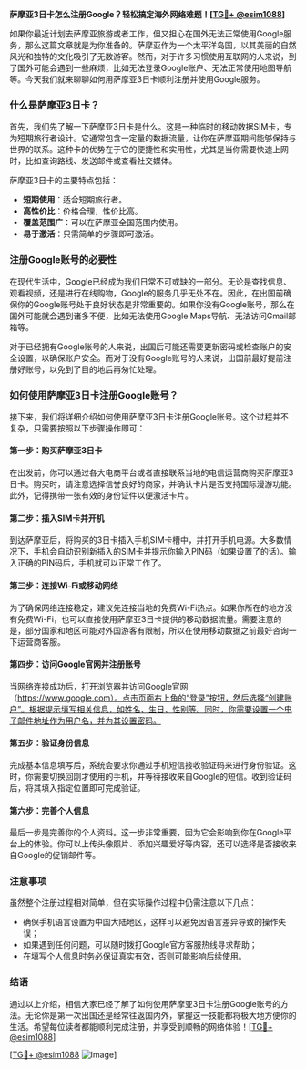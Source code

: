 **萨摩亚3日卡怎么注册Google？轻松搞定海外网络难题！[[TG💪+ @esim1088](https://t.me/s/esim1088)]**

如果你最近计划去萨摩亚旅游或者工作，但又担心在国外无法正常使用Google服务，那么这篇文章就是为你准备的。萨摩亚作为一个太平洋岛国，以其美丽的自然风光和独特的文化吸引了无数游客。然而，对于许多习惯使用互联网的人来说，到了国外可能会遇到一些麻烦，比如无法登录Google账户、无法正常使用地图导航等。今天我们就来聊聊如何用萨摩亚3日卡顺利注册并使用Google服务。

### 什么是萨摩亚3日卡？

首先，我们先了解一下萨摩亚3日卡是什么。这是一种临时的移动数据SIM卡，专为短期旅行者设计。它通常包含一定量的数据流量，让你在萨摩亚期间能够保持与世界的联系。这种卡的优势在于它的便捷性和实用性，尤其是当你需要快速上网时，比如查询路线、发送邮件或查看社交媒体。

萨摩亚3日卡的主要特点包括：
- **短期使用**：适合短期旅行者。
- **高性价比**：价格合理，性价比高。
- **覆盖范围广**：可以在萨摩亚全国范围内使用。
- **易于激活**：只需简单的步骤即可激活。

### 注册Google账号的必要性

在现代生活中，Google已经成为我们日常不可或缺的一部分。无论是查找信息、观看视频，还是进行在线购物，Google的服务几乎无处不在。因此，在出国前确保你的Google账号处于良好状态是非常重要的。如果你没有Google账号，那么在国外可能就会遇到诸多不便，比如无法使用Google Maps导航、无法访问Gmail邮箱等。

对于已经拥有Google账号的人来说，出国后可能还需要更新密码或检查账户的安全设置，以确保账户安全。而对于没有Google账号的人来说，出国前最好提前注册好账号，以免到了目的地后再匆忙处理。

### 如何使用萨摩亚3日卡注册Google账号？

接下来，我们将详细介绍如何使用萨摩亚3日卡注册Google账号。这个过程并不复杂，只需要按照以下步骤操作即可：

#### 第一步：购买萨摩亚3日卡

在出发前，你可以通过各大电商平台或者直接联系当地的电信运营商购买萨摩亚3日卡。购买时，请注意选择信誉良好的商家，并确认卡片是否支持国际漫游功能。此外，记得携带一张有效的身份证件以便激活卡片。

#### 第二步：插入SIM卡并开机

到达萨摩亚后，将购买的3日卡插入手机SIM卡槽中，并打开手机电源。大多数情况下，手机会自动识别新插入的SIM卡并提示你输入PIN码（如果设置了的话）。输入正确的PIN码后，手机就可以正常工作了。

#### 第三步：连接Wi-Fi或移动网络

为了确保网络连接稳定，建议先连接当地的免费Wi-Fi热点。如果你所在的地方没有免费Wi-Fi，也可以直接使用萨摩亚3日卡提供的移动数据流量。需要注意的是，部分国家和地区可能对外国游客有限制，所以在使用移动数据之前最好咨询一下运营商客服。

#### 第四步：访问Google官网并注册账号

当网络连接成功后，打开浏览器并访问Google官网（https://www.google.com）。点击页面右上角的“登录”按钮，然后选择“创建账户”。根据提示填写相关信息，如姓名、生日、性别等。同时，你需要设置一个电子邮件地址作为用户名，并为其设置密码。

#### 第五步：验证身份信息

完成基本信息填写后，系统会要求你通过手机短信接收验证码来进行身份验证。这时，你需要切换回刚才使用的手机，并等待接收来自Google的短信。收到验证码后，将其填入指定位置即可完成验证。

#### 第六步：完善个人信息

最后一步是完善你的个人资料。这一步非常重要，因为它会影响到你在Google平台上的体验。你可以上传头像照片、添加兴趣爱好等内容，还可以选择是否接收来自Google的促销邮件等。

### 注意事项

虽然整个注册过程相对简单，但在实际操作过程中仍需注意以下几点：
- 确保手机语言设置为中国大陆地区，这样可以避免因语言差异导致的操作失误；
- 如果遇到任何问题，可以随时拨打Google官方客服热线寻求帮助；
- 在填写个人信息时务必保证真实有效，否则可能影响后续使用。

### 结语

通过以上介绍，相信大家已经了解了如何使用萨摩亚3日卡注册Google账号的方法。无论你是第一次出国还是经常往返国内外，掌握这一技能都将极大地方便你的生活。希望每位读者都能顺利完成注册，并享受到顺畅的网络体验！[[TG💪+ @esim1088](https://t.me/s/esim1088)]

[[TG💪+ @esim1088](https://t.me/s/esim1088) ![Image](https://i.postimg.cc/4NQfJmqS/Snipaste-2025-05-13-00-14-12.png)]